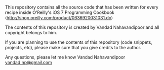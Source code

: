 This repository contains all the source code that has been written for every recipe inside O'Reilly's iOS 7 Programming Cookbook (http://shop.oreilly.com/product/0636920031031.do)

The contents of this repository is created by Vandad Nahavandipoor and all copyright belongs to him.

If you are planning to use the contents of this repository (code snippets, projects, etc), please make sure that you give credits to the author.

Any questions, please let me know Vandad Nahavandipoor vandad.np@gmail.com

